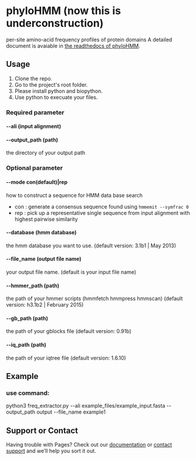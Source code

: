 # phyloHMM (now this is underconstruction)
per-site amino-acid frequency profiles of protein domains
A detailed document is avaiable in [the readthedocs of phyloHMM](https://phyloHMM.readthedocs.io/).

## Usage
1. Clone the repo.
2. Go to the project's root folder.
3. Please install python and biopython.
4. Use python to execuate your files.

### Required parameter
#### --ali (input alignment) 
#### --output_path (path)  
the directory of your output path

### Optional parameter
#### --mode con(default)|rep
how to construct a sequence for HMM data base search
+ con : generate a consensus sequence found using `hmmemit --symfrac 0`
+ rep : pick up a representative single sequence from input alignment with highest pairwise similarity

#### --database (hmm database)   
the hmm database you want to use. (default version: 3.1b1 | May 2013)


#### --file_name (output file name)  
your output file name. (default is your input file name)

#### --hmmer_path (path)
  the path of your hmmer scripts (hmmfetch hmmpress hmmscan)  (default version: h3.1b2 | February 2015)

#### --gb_path (path)
the path of your gblocks file (default version: 0.91b)
#### --iq_path (path)
the path of your iqtree file (default version: 1.6.10)

## Example 
### use command:
python3 freq_extractor.py --ali example_files/example_input.fasta --output_path output --file_name example1
## Support or Contact

Having trouble with Pages? Check out our [documentation](https://help.github.com/categories/github-pages-basics/) or [contact support](https://github.com/contact) and we’ll help you sort it out.
